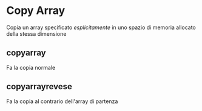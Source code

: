 # Copy Array

Copia un array specificato *esplicitamente* in uno spazio di memoria allocato della stessa dimensione

## copyarray

Fa la copia normale

## copyarrayrevese

Fa la copia al contrario dell'array di partenza
